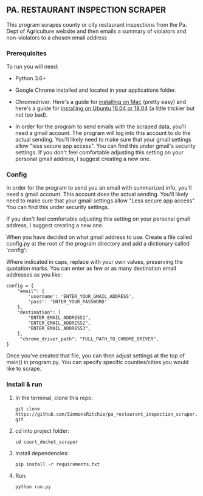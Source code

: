 ## PA. RESTAURANT INSPECTION SCRAPER

This program scrapes county or city restaurant inspections from the Pa. Dept of Agriculture website and then emails a summary of violators and non-violators to a chosen email address

### Prerequisites

To run you will need: 

- Python 3.6+

- Google Chrome installed and located in your applications folder.

- Chromedriver. Here's a guide for [installing on Mac](http://jonathansoma.com/lede/foundations-2017/classes/more-scraping/selenium/) (pretty easy) and 
here's a guide for [installing on Ubuntu 16.04 or 18.04](https://tecadmin.net/setup-selenium-chromedriver-on-ubuntu/) (a little trickier but not too bad).

- In order for the program to send emails with the scraped data, you'll 
need a gmail account. The program will log into this account to do the actual sending. You'll likely need to make sure that your gmail settings allow "less secure app access". You can find this under gmail's security settings. If you don't feel comfortable adjusting this setting on your personal gmail address, I suggest creating a new one. 


### Config

In order for the program to send you an email with summarized info, you'll need a gmail account. This account does the actual sending. You'll likely need to make sure that your gmail settings allow "Less secure app access". You can find this under security settings.

If you don't feel comfortable adjusting this setting on your personal gmail address, I suggest creating a new one. 

When you have decided on what gmail address to use. Create a file called config.py at the root of the program directory and add a dictionary called 'config':

Where indicated in caps, replace with your own values, preserving the quotation marks. You can enter as few or as many destination email addresses as you like:

    config = {
        "email": {
            'username': 'ENTER_YOUR_GMAIL_ADDRESS',
            'pass': 'ENTER_YOUR_PASSWORD'
        },
        "destination": [
            "ENTER_EMAIL_ADDRESS1",
            "ENTER_EMAIL_ADDRESS2",
            "ENTER_EMAIL_ADDRESS3",
        ],
         "chrome_driver_path": "FULL_PATH_TO_CHROME_DRIVER",
    }

Once you've created that file, you can then adjust settings at the top of main() in program.py. You can specify specific counties/cities you would like to scrape.

### Install & run

1) In the terminal, clone this repo:

    `git clone https://github.com/SimmonsRitchie/pa_restaurant_inspection_scraper.git`

2) cd into project folder:

    `cd court_docket_scraper`

3) Install dependencies:

    `pip install -r requirements.txt`

4) Run:

    `python run.py`
